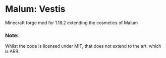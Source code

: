 # Malum: Vestis
Minecraft forge mod for 1.18.2 extending the cosmetics of Malum

### Note:
Whilst the code is licensed under MIT, that does not extend to the art, which is ARR.
